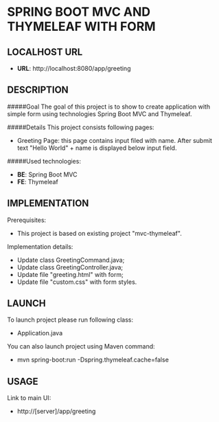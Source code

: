SPRING BOOT MVC AND THYMELEAF WITH FORM
=======================================


LOCALHOST URL
-------------

* **URL**: http://localhost:8080/app/greeting


DESCRIPTION
-----------

#####Goal
The goal of this project is to show to create application with simple form using technologies Spring Boot MVC and Thymeleaf. 

#####Details
This project consists following pages:
* Greeting Page: this page contains input filed with name. After submit text "Hello World" + name is displayed below input field.

#####Used technologies:
* **BE**: Spring Boot MVC
* **FE**: Thymeleaf


IMPLEMENTATION
-----------

Prerequisites:
* This project is based on existing project "mvc-thymeleaf".

Implementation details:
* Update class GreetingCommand.java;
* Update class GreetingController.java;
* Update file "greeting.html" with form;
* Update file "custom.css" with form styles.
  

LAUNCH
------

To launch project please run following class: 
* Application.java

You can also launch project using Maven command:
* mvn spring-boot:run -Dspring.thymeleaf.cache=false


USAGE
-----

Link to main UI:
* http://[server]/app/greeting